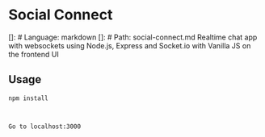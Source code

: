 # Social Connect
[]: # Language: markdown
[]: # Path: social-connect.md
Realtime chat app with websockets using Node.js, Express and Socket.io with Vanilla JS on the frontend UI
## Usage
```
npm install



Go to localhost:3000
```

